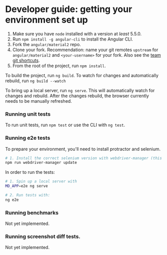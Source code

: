 # Developer guide: getting your environment set up

1. Make sure you have `node` installed with a version at _least_ 5.5.0.
2. Run `npm install -g angular-cli` to install the Angular CLI.
3. Fork the `angular/material2` repo. 
4. Clone your fork. 
   Recommendation: name your git remotes `upstream` for `angular/material2`
   and `<your-username>` for your fork. Also see the [team git shortcuts](https://github.com/angular/material2/wiki/Team-git----bash-shortcuts).
5. From the root of the project, run `npm install`.

To build the project, run `ng build`. 
To watch for changes and automatically rebuild, run `ng build --watch`

To bring up a local server, run `ng serve`. This will automatically watch for changes and rebuild.
After the changes rebuild, the browser currently needs to be manually refreshed.

### Running unit tests

To run unit tests, run `npm test` or use the CLI with `ng test`.

### Running e2e tests

To prepare your environment, you'll need to install protractor and selenium.

```bash
# 1. Install the correct selenium version with webdriver-manager (this comes with protractor):
npm run webdriver-manager update
```

In order to run the tests:

```bash
# 1. Spin up a local server with 
MD_APP=e2e ng serve

# 2. Run tests with:
ng e2e
```

### Running benchmarks
Not yet implemented.

### Running screenshot diff tests.
Not yet implemented.

